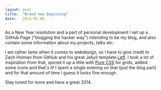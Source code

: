 ```yaml
---
layout: post
title:  "Brand new beginning"
date:   2014-01-08
---
```


As a New Year resolution and a part of personal development I set up a GitHub Page ("blogging the hacker way") intending to be my blog, and also contain some information about my projects, talks etc.

I am rather lame when it comes to webdesign, so I have to give credit to Zach Holman from GitHub and his great Jekyll template [Left](https://www.github.com/holman/left). I took a lot of inspiration from that, spiced it up a little with [Pure CSS](https://purecss.io/) for grids, added some icons and that's it! I spent a single evening on that (just the blog part) and for that amount of time I guess it looks fine enough.

Stay tuned for more and have a great 2014.